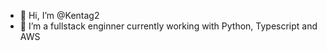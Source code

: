 - 👋 Hi, I’m @Kentag2
- 👀 I’m a fullstack enginner currently working with Python, Typescript and AWS

<!---
Kentag2/Kentag2 is a ✨ special ✨ repository because its `README.md` (this file) appears on your GitHub profile.
You can click the Preview link to take a look at your changes.
--->
